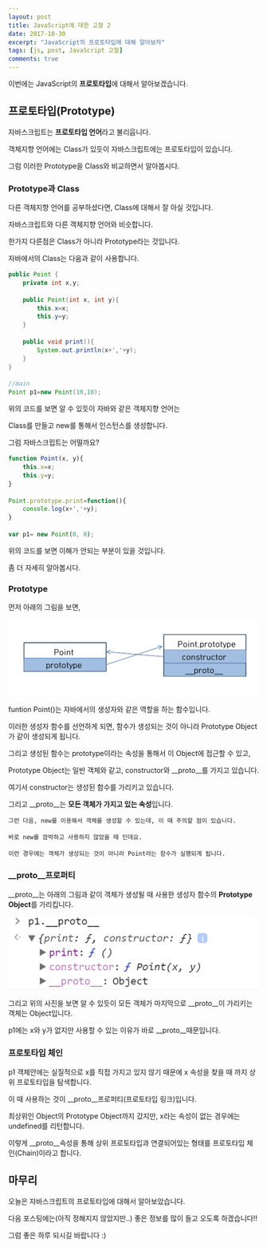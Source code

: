 ```yaml
---
layout: post
title: JavaScript에 대한 고찰 2
date: 2017-10-30
excerpt: "JavaScript의 프로토타입에 대해 알아보자"
tags: [js, post, JavaScript 고찰]
comments: true
---
```


이번에는 JavaScript의 **프로토타입**에 대해서 알아보겠습니다.

## 프로토타입(Prototype)

자바스크립트는 **프로토타입 언어**라고 불리웁니다.

객체지향 언어에는 Class가 있듯이 자바스크립트에는 프로토타입이 있습니다.

그럼 이러한 Prototype을 Class와 비교하면서 알아봅시다.

### Prototype과 Class

다른 객체지향 언어를 공부하셨다면, Class에 대해서 잘 아실 것입니다.

자바스크립트와 다른 객체지향 언어와 비슷합니다.

한가지 다른점은 Class가 아니라 Prototype라는 것입니다.

자바에서의 Class는 다음과 같이 사용합니다.

```Java
public Point {
    private int x,y;

    public Point(int x, int y){
        this.x=x;
        this.y=y;
    }

    public void print(){
        System.out.println(x+','+y);
    }
}

//main
Point p1=new Point(10,10);
```

위의 코드를 보면 알 수 있듯이 자바와 같은 객체지향 언어는 

Class를 만들고 new를 통해서 인스턴스를 생성합니다.

그럼 자바스크립트는 어떨까요?

```js
function Point(x, y){
    this.x=x;
    this.y=y;
}

Point.prototype.print=function(){
    console.log(x+','+y);
}

var p1= new Point(0, 0);
```

위의 코드를 보면 이해가 안되는 부분이 있을 것입니다.

좀 더 자세히 알아봅시다.

### Prototype

먼저 아래의 그림을 보면,

![prototype](../img/prototype02.png)

funtion Point()는 자바에서의 생성자와 같은 역할을 하는 함수입니다.

이러한 생성자 함수를 선언하게 되면, 함수가 생성되는 것이 아니라 Prototype Object가 같이 생성되게 됩니다.

그리고 생성된 함수는 prototype이라는 속성을 통해서 이 Object에 접근할 수 있고, 

Prototype Object는 일반 객체와 같고, constructor와 __proto__를 가지고 있습니다.

여기서 constructor는 생성된 함수를 가리키고 있습니다.

그리고 __proto__는 **모든 객체가 가지고 있는 속성**입니다.

```
그런 다음, new를 이용해서 객체를 생성할 수 있는데, 이 때 주의할 점이 있습니다.

바로 new를 깜박하고 사용하지 않았을 때 인데요.

이런 경우에는 객체가 생성되는 것이 아니라 Point라는 함수가 실행되게 됩니다.
```

### __proto__프로퍼티

__proto__는 아래의 그림과 같이 객체가 생성될 때 사용한 생성자 함수의 **Prototype Object**를 가리킵니다.

![prototype](../img/prototype01.png)

그리고 위의 사진을 보면 알 수 있듯이 모든 객체가 마지막으로  __proto__이 가리키는 객체는 Object입니다.

p1에는 x와 y가 없지만 사용할 수 있는 이유가 바로 __proto__때문입니다.

### 프로토타입 체인

p1 객체안에는 실질적으로 x를 직접 가지고 있지 않기 때문에 x 속성을 찾을 때 까지 상위 프로토타입을 탐색합니다.

 이 때 사용하는 것이 __proto__프로퍼티(프로토타입 링크)입니다.

최상위인 Object의 Prototype Object까지 갔지만, x라는 속성이 없는 경우에는 undefined를 리턴합니다. 

이렇게 __proto__속성을 통해 상위 프로토타입과 연결되어있는 형태를 프로토타입 체인(Chain)이라고 합니다.

## 마무리

오늘은 자바스크립트의 프로토타입에 대해서 알아보았습니다.

다음 포스팅에는(아직 정해지지 않았지만..) 좋은 정보를 많이 들고 오도록 하겠습니다!!

그럼 좋은 하루 되시길 바랍니다 :)
